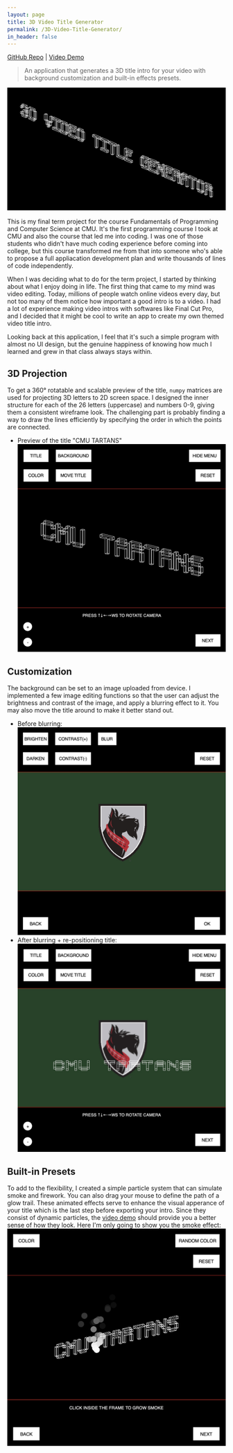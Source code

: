 ```yaml
---
layout: page
title: 3D Video Title Generator
permalink: /3D-Video-Title-Generator/
in_header: false
---
```

[GitHub Repo](https://github.com/fakeveliu/3D-Video-Title-Generator) | [Video Demo](https://www.youtube.com/watch?v=_HKwtrwD1u4)
> An application that generates a 3D title intro for your video with background customization and built-in effects presets.

![3DVTG Menu](../media/3d-video-title-generator/3DVTG-001.jpg)

This is my final term project for the course Fundamentals of Programming and Computer Science at CMU. It's the first programming course I took at CMU and also the course that led me into coding. I was one of those students who didn't have much coding experience before coming into college, but this course transformed me from that into someone who's able to propose a full appliacation development plan and write thousands of lines of code independently.

When I was deciding what to do for the term project, I started by thinking about what I enjoy doing in life. The first thing that came to my mind was video editing. Today, millions of people watch online videos every day, but not too many of them notice how important a good intro is to a video. I had a lot of experience making video intros with softwares like Final Cut Pro, and I decided that it might be cool to write an app to create my own themed video title intro.

Looking back at this application, I feel that it's such a simple program with almost no UI design, but the genuine happiness of knowing how much I learned and grew in that class always stays within.

## 3D Projection ##
To get a 360° rotatable and scalable preview of the title, `numpy` matrices are used for projecting 3D letters to 2D screen space. I designed the inner structure for each of the 26 letters (uppercase) and numbers 0-9, giving them a consistent wireframe look. The challenging part is probably finding a way to draw the lines efficiently by specifying the order in which the points are connected.

* Preview of the title "CMU TARTANS"
![3D Projection](../media/3d-video-title-generator/3DVTG-002.jpg)

## Customization ##
The background can be set to an image uploaded from device. I implemented a few image editing functions so that the user can adjust the brightness and contrast of the image, and apply a blurring effect to it. You may also move the title around to make it better stand out.
* Before blurring:
![before blur](../media/3d-video-title-generator/3DVTG-003.jpg)
* After blurring + re-positioning title:
![after blur](../media/3d-video-title-generator/3DVTG-004.jpg)

## Built-in Presets ##
To add to the flexibility, I created a simple particle system that can simulate smoke and firework. You can also drag your mouse to define the path of a glow trail. These animated effects serve to enhance the visual apperance of your title which is the last step before exporting your intro. Since they consist of dynamic particles, the [video demo](https://www.youtube.com/watch?v=_HKwtrwD1u4) should provide you a better sense of how they look. Here I'm only going to show you the smoke effect:
![smoke](../media/3d-video-title-generator/3DVTG-006.jpg)

